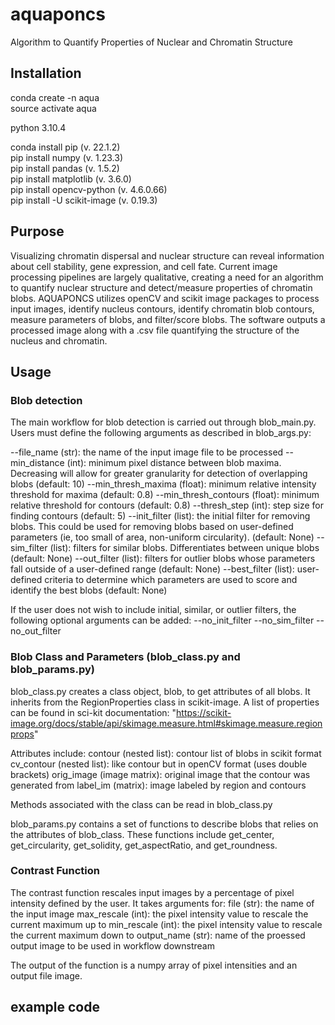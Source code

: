 # aquaponcs
Algorithm to Quantify Properties of Nuclear and Chromatin Structure

## Installation
conda create -n aqua\
source activate aqua

python 3.10.4

conda install pip (v. 22.1.2)\
pip install numpy (v. 1.23.3)\
pip install pandas (v. 1.5.2)\
pip install matplotlib (v. 3.6.0)\
pip install opencv-python (v. 4.6.0.66)\
pip install -U scikit-image (v. 0.19.3)

## Purpose 
Visualizing chromatin dispersal and nuclear structure can reveal information about cell stability, gene expression, and cell fate. Current image processing pipelines are largely qualitative, creating a need for an algorithm to quantify nuclear structure and detect/measure properties of chromatin blobs. AQUAPONCS utilizes openCV and scikit image packages to process input images, identify nucleus contours, identify chromatin blob contours, measure parameters of blobs, and filter/score blobs. The software outputs a processed image along with a .csv file quantifying the structure of the nucleus and chromatin.  

## Usage
### Blob detection 
The main workflow for blob detection is carried out through blob_main.py. Users must define the following arguments as described in blob_args.py: 

--file_name (str): the name of the input image file to be processed
--min_distance (int): minimum pixel distance between blob maxima. Decreasing will allow for greater granularity for detection of overlapping blobs (default: 10)
--min_thresh_maxima (float): minimum relative intensity threshold for maxima (default: 0.8)
--min_thresh_contours (float): minimum relative threshold for contours (default: 0.8)
--thresh_step (int): step size for finding contours (default: 5)
--init_filter (list): the initial filter for removing blobs. This could be used for removing blobs based on user-defined parameters (ie, too small of area, non-uniform circularity). (default: None)
--sim_filter (list): filters for similar blobs. Differentiates between unique blobs (default: None)
--out_filter (list): filters for outlier blobs whose parameters fall outside of a user-defined range (default: None) 
--best_filter (list): user-defined criteria to determine which parameters are used to score and identify the best blobs (default: None) 

If the user does not wish to include initial, similar, or outlier filters, the following optional arguments can be added: 
--no_init_filter
--no_sim_filter
--no_out_filter

### Blob Class and Parameters (blob_class.py and blob_params.py)
blob_class.py creates a class object, blob, to get attributes of all blobs. It inherits from the RegionProperties class in scikit-image. A list of properties can be found in sci-kit documentation: 
"https://scikit-image.org/docs/stable/api/skimage.measure.html#skimage.measure.regionprops"

Attributes include:
contour (nested list): contour list of blobs in scikit format
cv_contour (nested list): like contour but in openCV format (uses double brackets)
orig_image (image matrix): original image that the contour was generated from
label_im (matrix): image labeled by region and contours

Methods associated with the class can be read in blob_class.py

blob_params.py contains a set of functions to describe blobs that relies on the attributes of blob_class. These functions include get_center, get_circularity, get_solidity, get_aspectRatio, and get_roundness.


### Contrast Function
The contrast function rescales input images by a percentage of pixel intensity defined by the user. It takes arguments for:
file (str): the name of the input image
max_rescale (int): the pixel intensity value to rescale the current maximum up to
min_rescale (int): the pixel intensity value to rescale the current maximum down to
output_name (str): name of the proessed output image to be used in workflow downstream 

The output of the function is a numpy array of pixel intensities and an output file image. 



## example code 

